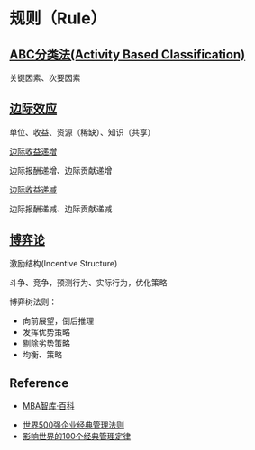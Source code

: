 # 规则（Rule）

## [ABC分类法(Activity Based Classification)](https://wiki.mbalib.com/wiki/ABC%E5%88%86%E7%B1%BB%E6%B3%95)

关键因素、次要因素

## [边际效应](https://wiki.mbalib.com/wiki/%E8%BE%B9%E9%99%85%E6%95%88%E5%BA%94)

单位、收益、资源（稀缺）、知识（共享）

[边际收益递增](https://wiki.mbalib.com/wiki/%E8%BE%B9%E9%99%85%E6%95%88%E7%94%A8%E9%80%92%E5%A2%9E)

边际报酬递增、边际贡献递增

[边际收益递减](https://wiki.mbalib.com/wiki/%E8%BE%B9%E9%99%85%E6%95%88%E7%94%A8%E9%80%92%E5%87%8F)

边际报酬递减、边际贡献递减

## [博弈论](https://wiki.mbalib.com/wiki/%E5%8D%9A%E5%BC%88%E8%AE%BA)

激励结构(Incentive Structure)

斗争、竞争，预测行为、实际行为，优化策略

博弈树法则：

- 向前展望，倒后推理
- 发挥优势策略
- 剔除劣势策略
- 均衡、策略

## Reference

* [MBA智库·百科](https://wiki.mbalib.com)
- [世界500强企业经典管理法则](https://wiki.mbalib.com/wiki/%E4%B8%96%E7%95%8C500%E5%BC%BA%E4%BC%81%E4%B8%9A%E7%BB%8F%E5%85%B8%E7%AE%A1%E7%90%86%E6%B3%95%E5%88%99)
- [影响世界的100个经典管理定律](https://wiki.mbalib.com/wiki/%E5%BD%B1%E5%93%8D%E4%B8%96%E7%95%8C%E7%9A%84100%E4%B8%AA%E7%BB%8F%E5%85%B8%E7%AE%A1%E7%90%86%E5%AE%9A%E5%BE%8B)
